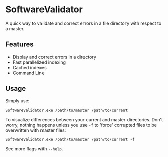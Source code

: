 # SoftwareValidator
A quick way to validate and correct errors in a file directory with respect to a master.

## Features
- Display and correct errors in a directory
- Fast parallelized indexing
- Cached indexes
- Command Line

## Usage
Simply use:
```
SoftwareValidator.exe /path/to/master /path/to/current
```
To visualize differences between your current and master directories. Don't worry, nothing happens unless you use `-f` to 'force' corrupted files to be overwritten with master files:
```
SoftwareValidator.exe /path/to/master /path/to/current -f
```

See more flags with `--help`.
